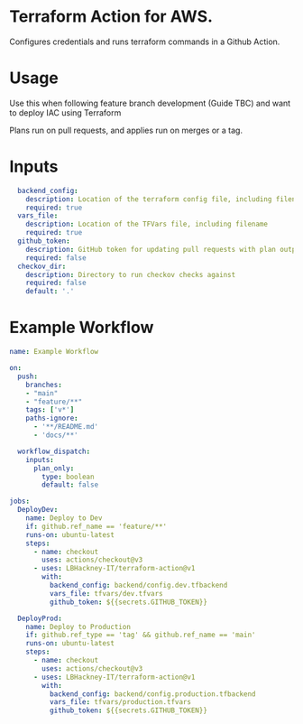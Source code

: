 # Terraform Action for AWS.
Configures credentials and runs terraform commands in a Github Action.

# Usage
Use this when following feature branch development (Guide TBC) and want to deploy IAC using Terraform

Plans run on pull requests, and applies run on merges or a tag. 

# Inputs
```YAML
  backend_config:
    description: Location of the terraform config file, including filename
    required: true
  vars_file:
    description: Location of the TFVars file, including filename
    required: true
  github_token:    
    description: GitHub token for updating pull requests with plan output
    required: false
  checkov_dir:
    description: Directory to run checkov checks against
    required: false
    default: '.'
```

# Example Workflow
```YAML
name: Example Workflow

on:
  push:
    branches: 
    - "main"
    - "feature/**"
    tags: ['v*']
    paths-ignore:
      - '**/README.md'
      - 'docs/**'

  workflow_dispatch:
    inputs:
      plan_only:
        type: boolean
        default: false 

jobs:
  DeployDev:
    name: Deploy to Dev 
    if: github.ref_name == 'feature/**'
    runs-on: ubuntu-latest
    steps:
      - name: checkout
        uses: actions/checkout@v3
      - uses: LBHackney-IT/terraform-action@v1
        with: 
          backend_config: backend/config.dev.tfbackend
          vars_file: tfvars/dev.tfvars
          github_token: ${{secrets.GITHUB_TOKEN}}

  DeployProd:
    name: Deploy to Production 
    if: github.ref_type == 'tag' && github.ref_name == 'main'
    runs-on: ubuntu-latest
    steps:
      - name: checkout
        uses: actions/checkout@v3
      - uses: LBHackney-IT/terraform-action@v1
        with: 
          backend_config: backend/config.production.tfbackend
          vars_file: tfvars/production.tfvars
          github_token: ${{secrets.GITHUB_TOKEN}}

```
